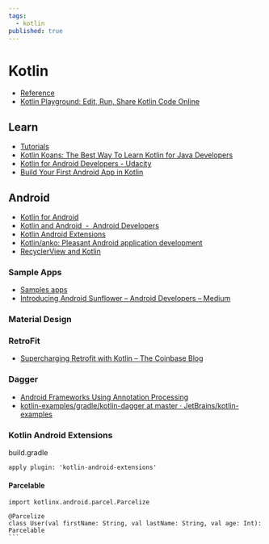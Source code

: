 ```yaml
---
tags:
  - kotlin
published: true
---
```


# Kotlin

* [Reference](https://kotlinlang.org/docs/reference/)
* [Kotlin Playground: Edit, Run, Share Kotlin Code Online](https://play.kotlinlang.org/)


## Learn

* [Tutorials](https://kotlinlang.org/docs/tutorials/)
* [Kotlin Koans: The Best Way To Learn Kotlin for Java Developers](https://play.kotlinlang.org/koans/overview)
* [Kotlin for Android Developers - Udacity](https://eu.udacity.com/course/kotlin-for-android-developers--ud888)
* [Build Your First Android App in Kotlin](https://codelabs.developers.google.com/codelabs/build-your-first-android-app-kotlin/index.html#0)

## Android

* [Kotlin for Android](https://kotlinlang.org/docs/reference/android-overview.html)
* [Kotlin and Android  -  Android Developers](https://developer.android.com/kotlin/)
* [Kotlin Android Extensions](https://kotlinlang.org/docs/tutorials/android-plugin.html)
* [Kotlin/anko: Pleasant Android application development](https://github.com/Kotlin/anko)
* [RecyclerView and Kotlin](https://medium.com/redso/trap-in-kotlin-android-extensions-d07be00759fa)


### Sample Apps
* [Samples apps](https://developer.android.com/samples/?language=kotlin)
* [Introducing Android Sunflower – Android Developers – Medium](https://medium.com/androiddevelopers/introducing-android-sunflower-e421b43fe0c2)


### Material Design

 

### RetroFit

* [Supercharging Retrofit with Kotlin – The Coinbase Blog](https://blog.coinbase.com/supercharging-retrofit-with-kotlin-f01096ad8aa7)

### Dagger

* [Android Frameworks Using Annotation Processing](https://kotlinlang.org/docs/tutorials/android-frameworks.html#dagger)
* [kotlin-examples/gradle/kotlin-dagger at master · JetBrains/kotlin-examples](https://github.com/JetBrains/kotlin-examples/tree/master/gradle/kotlin-dagger)

### Kotlin Android Extensions

build.gradle
```
apply plugin: 'kotlin-android-extensions'
```

#### Parcelable 

````
import kotlinx.android.parcel.Parcelize

@Parcelize
class User(val firstName: String, val lastName: String, val age: Int): Parcelable
```
